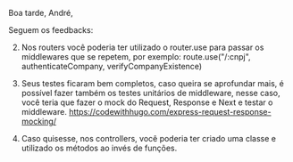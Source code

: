 Boa tarde, André,

Seguem os feedbacks:

2. Nos routers você poderia ter utilizado o router.use para passar os middlewares que se repetem, por exemplo:
   route.use("/:cnpj", authenticateCompany, verifyCompanyExistence)

3. Seus testes ficaram bem completos, caso queira se aprofundar mais, é possível fazer também os testes unitários de middleware, nesse caso, você teria que fazer o mock do Request, Response e Next e testar o middleware.
   https://codewithhugo.com/express-request-response-mocking/

4. Caso quisesse, nos controllers, você poderia ter criado uma classe e utilizado os métodos ao invés de funções.
